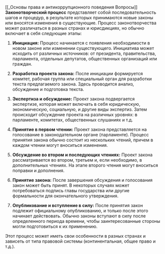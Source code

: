 [[_Основы права и антикоррупционного поведения Вопросы]]
**Законотворческий процесс** представляет собой последовательность шагов и процедур, в результате которых принимаются новые законы или вносятся изменения в существующие. Процесс законотворчества может различаться в разных странах и юрисдикциях, но обычно включает в себя следующие этапы:

1. **Инициация:** Процесс начинается с появления необходимости в новом законе или изменении существующего. Инициатива может исходить от различных источников: от президента, правительства, парламента, отдельных депутатов, общественных организаций или граждан.

2. **Разработка проекта закона:** После инициации формируется комитет, рабочая группа или специальный орган для разработки текста предлагаемого закона. Здесь проводится анализ, обсуждение и подготовка текста.

3. **Экспертиза и обсуждение:** Проект закона подвергается экспертизе, которая может включать в себя юридическую, экономическую, социальную, и другие виды экспертиз. Затем происходит обсуждение проекта на различных уровнях: в парламенте, комитетах, общественных слушаниях и т.д.

4. **Принятие в первом чтении:** Проект закона представляется на голосование в законодательном органе (парламенте). Процесс принятия закона обычно состоит из нескольких чтений, причем в каждом чтении могут вноситься изменения.

5. **Обсуждение во втором и последующих чтениях:** Проект закона рассматривается во втором, третьем и, если необходимо, в дополнительных чтениях. На этапе второго чтения могут вноситься поправки и дополнения.

6. **Принятие закона:** После завершения обсуждения и голосования закон может быть принят. В некоторых случаях может потребоваться подпись главы государства или другие формальности для окончательного утверждения.

7. **Опубликование и вступление в силу:** После принятия закон подлежит официальному опубликованию, и только после этого начинает действовать. Обычно законы вступают в силу после определенного периода времени, чтобы заинтересованные стороны могли подготовиться к их применению.

Этот процесс может иметь свои особенности в разных странах и зависеть от типа правовой системы (континентальная, общее право и т.д.).